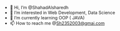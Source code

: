 - 👋 Hi, I’m @ShahadAlsharedh
- 👀 I’m interested in Web Development, Data Science 
- 🌱 I’m currently learning OOP ( JAVA) 
- 📫 How to reach me @Sh2352003@gmai.com

<!---
ShahadAlsharedh/ShahadAlsharedh is a ✨ special ✨ repository because its `README.md` (this file) appears on your GitHub profile.
You can click the Preview link to take a look at your changes.
--->
